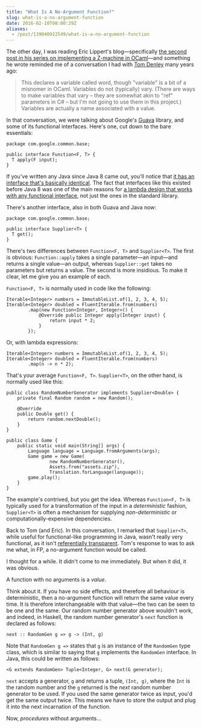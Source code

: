 ```yaml
---
title: "What Is A No-Argument Function?"
slug: what-is-a-no-argument-function
date: 2016-02-10T08:00:29Z
aliases:
  - /post/139040922549/what-is-a-no-argument-function
---
```


The other day, I was reading Eric Lippert's blog—specifically [the second post in his series on implementing a Z-machine in OCaml][north of house]—and something he wrote reminded me of a conversation I had with [Tom Denley][@scarytom] many years ago:

> This declares a variable called word, though "variable" is a bit of a misnomer in OCaml. Variables do not (typically) vary. (There are ways to make variables that vary – they are somewhat akin to "ref" parameters in C# – but I'm not going to use them in this project.) Variables are actually a name associated with a value.

<!--more-->

In that conversation, we were talking about Google's [Guava][] library, and some of its functional interfaces. Here's one, cut down to the bare essentials:

    package com.google.common.base;

    public interface Function<F, T> {
      T apply(F input);
    }

If you've written any Java since Java 8 came out, you'll notice that [it has an interface that's basically identical][java.util.function.function]. The fact that interfaces like this existed before Java 8 was one of the main reasons for [a lambda design that works with any functional interface][functions are objects: the other point of view], not just the ones in the standard library.

There's another interface, also in both Guava and Java now:

    package com.google.common.base;

    public interface Supplier<T> {
      T get();
    }

There's two differences between `Function<F, T>` and `Supplier<T>`. The first is obvious: `Function::apply` takes a single parameter—an input—and returns a single value—an output, whereas `Supplier::get` takes no parameters but returns a value. The second is more insidious. To make it clear, let me give you an example of each.

`Function<F, T>` is normally used in code like the following:

    Iterable<Integer> numbers = ImmutableList.of(1, 2, 3, 4, 5);
    Iterable<Integer> doubled = FluentIterable.from(numbers)
            .map(new Function<Integer, Integer>() {
                @Override public Integer apply(Integer input) {
                    return input * 2;
                }
            });

Or, with lambda expressions:

    Iterable<Integer> numbers = ImmutableList.of(1, 2, 3, 4, 5);
    Iterable<Integer> doubled = FluentIterable.from(numbers)
            .map(n -> n * 2);

That's your average `Function<F, T>`. `Supplier<T>`, on the other hand, is normally used like this:

    public class RandomNumberGenerator implements Supplier<Double> {
        private final Random random = new Random();

        @Override
        public Double get() {
            return random.nextDouble();
        }
    }

    public class Game {
        public static void main(String[] args) {
            Language language = Language.fromArguments(args);
            Game game = new Game(
                    new RandomNumberGenerator(),
                    Assets.from("assets.zip"),
                    Translation.forLanguage(language));
            game.play();
        }
    }

The example's contrived, but you get the idea. Whereas `Function<F, T>` is typically used for a transformation of the input in a _deterministic_ fashion, `Supplier<T>` is often a mechanism for supplying _non-deterministic_ or computationally-expensive dependencies.

Back to Tom (and Eric). In this conversation, I remarked that `Supplier<T>`, while useful for functional-like programming in Java, wasn't really very functional, as it isn't [referentially transparent][referential transparency, and the true meaning of functional programming]. Tom's response to was to ask me what, in FP, a no-argument function would be called.

I thought for a while. It didn't come to me immediately. But when it did, it was obvious.

A function with no arguments is a _value_.

Think about it. If you have no side effects, and therefore all behaviour is deterministic, then a no-argument function will return the same value every time. It is therefore interchangeable with that value—the two can be seen to be one and the same. Our random number generator above wouldn't work, and indeed, in Haskell, the random number generator's `next` function is declared as follows:

    next :: RandomGen g => g -> (Int, g)

Note that `RandomGen g =>` states that `g` is an instance of the `RandomGen` type class, which is similar to saying that `g` implements the `RandomGen` interface. In Java, this could be written as follows:

    <G extends RandomGen> Tuple<Integer, G> next(G generator);

`next` accepts a generator, `g` and returns a tuple, `(Int, g)`, where the `Int` is the random number and the `g` returned is the _next_ random number generator to be used. If you used the same generator twice as input, you'd get the same output twice. This means we have to store the output and plug it into the next incarnation of the function.

Now, _procedures_ without arguments…

[@scarytom]: https://twitter.com/scarytom
[north of house]: http://ericlippert.com/2016/02/03/north-of-house/
[guava]: https://github.com/google/guava
[java.util.function.function]: https://docs.oracle.com/javase/8/docs/api/java/util/function/Function.html
[functions are objects: the other point of view]: http://monospacedmonologues.com/post/58923319303/functions-are-objects-the-other-point-of-view
[referential transparency, and the true meaning of functional programming]: http://monospacedmonologues.com/post/138204666541/referential-transparency-and-the-true-meaning-of
